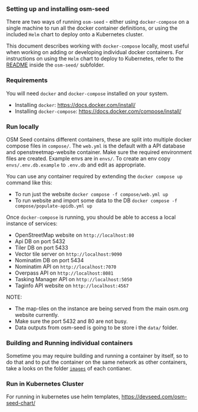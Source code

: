 ### Setting up and installing osm-seed

There are two ways of running `osm-seed` - either using `docker-compose` on a single machine to run all the docker container definitions, or using the included `Helm` chart to deploy onto a Kubernetes cluster.

This document describes working with `docker-compose` locally, most useful when working on adding or developing individual docker containers. For instructions on using the `Helm` chart to deploy to Kubernetes, refer to the [README](osm-seed/README.md) inside the `osm-seed/` subfolder.

### Requirements

You will need `docker` and `docker-compose` installed on your system.

  - Installing `docker`: https://docs.docker.com/install/
  - Installing `docker-compose`: https://docs.docker.com/compose/install/

### Run locally

OSM Seed contains different containers, these are split into multiple docker compose files in `compose/`. The `web.yml` is the default with a API database and openstreetmap-website container. Make sure the required environment files are created. Example envs are in `envs/`. To create an env copy `envs/.env.db.example` to `.env.db` and edit as appropriate.


You can use any container required by extending the `docker compose up` command like this:
* To run just the website `docker compose -f compose/web.yml up`
* To run website and import some data to the DB `docker compose -f compose/populate-apidb.yml up`

Once `docker-compose` is running, you should be able to access a local instance of services:

   - OpenStreetMap website on `http://localhost:80`
   - Api DB on port 5432
   - Tiler DB on port 5433
   - Vector tile server on `http://localhost:9090`
   - Nominatim DB on port 5434
   - Nominatim API on  `http://localhost:7070`
   - Overpass API on `http://localhost:8081`
   - Tasking Manager API on `http://localhost:5050`
   - Taginfo API website on `http://localhost:4567`

NOTE: 
 
 - The map-tiles on the instance are being served from the main osm.org website currently. 
 - Make sure the port 5432 and 80 are not busy.
 - Data outputs from osm-seed is going to be store i the `data/` folder.


### Building and Running individual containers

Sometime you may require building and running a container by itself, so to do that and to put the container on the same network as other containers, take a looks on the folder [`images`](images/) of each contianer.

### Run in Kubernetes Cluster

For running in kubernetes use helm templates, https://devseed.com/osm-seed-chart/